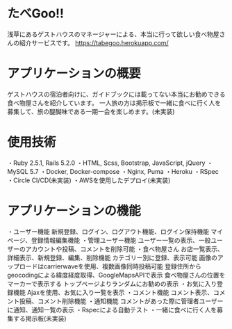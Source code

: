 # たべGoo!!
浅草にあるゲストハウスのマネージャーによる、本当に行って欲しい食べ物屋さんの紹介サービスです。
https://tabegoo.herokuapp.com/

# アプリケーションの概要
ゲストハウスの宿泊者向けに、ガイドブックには載ってない本当にお勧めできる食べ物屋さんを紹介しています。
一人旅の方は掲示板で一緒に食べに行く人を募集して、旅の醍醐味である一期一会を楽しめます。(未実装)

# 使用技術
・Ruby 2.5.1, Rails 5.2.0
・HTML, Scss, Bootstrap, JavaScript, jQuery
・MySQL 5.7
・Docker, Docker-compose
・Nginx, Puma
・Heroku
・RSpec
・Circle CI/CD(未実装)
・AWSを使用したデプロイ(未実装)

# アプリケーションの機能
・ユーザー機能
    新規登録、ログイン、ログアウト機能、ログイン保持機能
    マイページ、登録情報編集機能
・管理ユーザー機能
    ユーザー一覧の表示、一般ユーザーのアカウントや投稿、コメントを削除可能
・食べ物屋さん
    お店一覧表示、詳細表示、新規登録、編集、削除機能
    カテゴリー別に登録、表示可能
    画像のアップロードはcarrierwaveを使用、複数画像同時投稿可能
    登録住所からgeocodingによる緯度経度取得、GoogleMapsAPIで表示
    食べ物屋さんの位置をマーカーで表示する
    トップページよりランダムにお勧めの表示
・お気に入り登録機能
    Ajaxを使用、お気に入り一覧を表示
・コメント機能
    コメント表示、コメント投稿、コメント削除機能
・通知機能
    コメントがあった際に管理者ユーザーに通知、通知一覧の表示 
・Rspecによる自動テスト
・一緒に食べに行く人を募集する掲示板(未実装)
 
